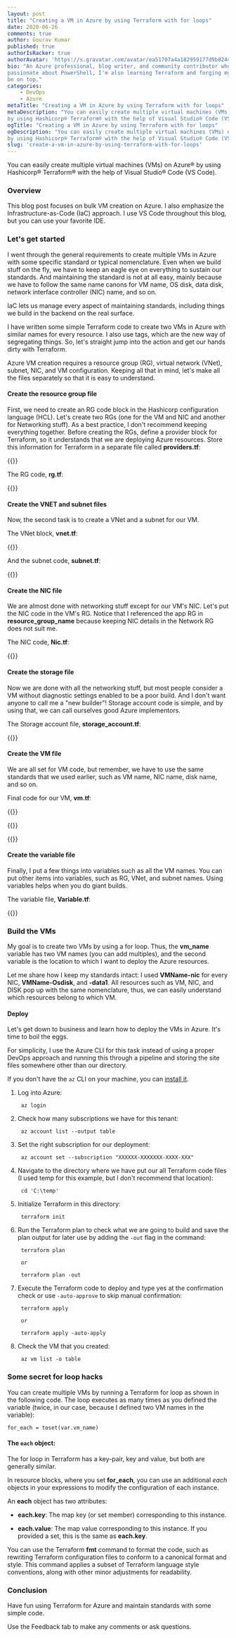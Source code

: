 ```yaml
---
layout: post
title: "Creating a VM in Azure by using Terraform with for loops"
date: 2020-06-26
comments: true
author: Gourav Kumar
published: true
authorIsRacker: true
authorAvatar: 'https://s.gravatar.com/avatar/ea51707a4a182959177d9b8244835571'
bio: "An Azure professional, blog writer, and community contributor who is
passionate about PowerShell, I'm also learning Terraform and forging my path to
be on top."
categories:
    - DevOps
    - Azure
metaTitle: "Creating a VM in Azure by using Terraform with for loops"
metaDescription: "You can easily create multiple virtual machines (VMs) on Azure®
by using Hashicorp® Terraform® with the help of Visual Studio® Code (VS Code)."
ogTitle: "Creating a VM in Azure by using Terraform with for loops"
ogDescription: "You can easily create multiple virtual machines (VMs) on Azure®
by using Hashicorp® Terraform® with the help of Visual Studio® Code (VS Code)."
slug: 'create-a-vm-in-azure-by-using-terraform-with-for-loops'
---
```


You can easily create multiple virtual machines (VMs) on Azure® by using
Hashicorp® Terraform® with the help of Visual Studio® Code (VS Code).

<!--more-->

### Overview

This blog post focuses on bulk VM creation on Azure. I also emphasize the
Infrastructure-as-Code (IaC) approach. I use VS Code throughout this blog, but
you can use your favorite IDE.

### Let's get started

I went through the general requirements to create multiple VMs in Azure with
some specific standard or typical nomenclature. Even when we build stuff on the
fly, we have to keep an eagle eye on everything to sustain our standards. And
maintaining the standard is not at all easy, mainly because we have to follow
the same name canons for VM name, OS disk, data disk, network interface controller
(NIC) name, and so on.

IaC lets us manage every aspect of maintaining standards, including things we
build in the backend on the real surface.

I have written some simple Terraform code to create two VMs in Azure with similar
names for every resource. I also use tags, which are the new way of segregating
things. So, let's straight jump into the action and get our hands dirty with
Terraform.

Azure VM creation requires a resource group (RG), virtual network (VNet), subnet,
NIC, and VM configuration. Keeping all that in mind, let's make all the files
separately so that it is easy to understand.

#### Create the resource group file

First, we need to create an RG code block in the Hashicorp configuration language
(HCL). Let's create two RGs (one for the VM and NIC and another for Networking
stuff). As a best practice, I don't recommend keeping everything together.
Before creating the RGs, define a provider block for Terraform, so it understands
that we are deploying Azure resources. Store this information for Terraform in
a separate file called **providers.tf**:

{{<img src="Picture1.png" alt="" title="">}}

The RG code, **rg.tf**:

{{<img src="Picture2.png" alt="" title="">}}


#### Create the VNET and subnet files

Now, the second task is to create a VNet and a subnet for our VM.

The VNet block, **vnet.tf**:

{{<img src="Picture3.png" alt="" title="">}}

And the subnet code, **subnet.tf**:

{{<img src="Picture4.png" alt="" title="">}}

#### Create the NIC file

We are almost done with networking stuff except for our VM's NIC. Let's put the
NIC code in the VM's RG. Notice that I referenced the app RG in
**resource\_group\_name** because keeping NIC details in the Network RG does not
suit me.

The NIC code, **Nic.tf**:

{{<img src="Picture5.png" alt="" title="">}}

#### Create the storage file

Now we are done with all the networking stuff, but most people consider a VM without
diagnostic settings enabled to be a poor build. And I don't want anyone to call
me a "new builder"! Storage account code is simple, and by using that, we can
call ourselves good Azure implementors.

The Storage account file, **storage_account.tf**:

{{<img src="Picture6.png" alt="" title="">}}


#### Create the VM file

We are all set for VM code, but remember, we have to use the same standards that
we used earlier, such as VM name, NIC name, disk name, and so on.

Final code for our VM, **vm.tf**:

{{<img src="Picture7.png" alt="" title="">}}

{{<img src="Picture8.png" alt="" title="">}}

{{<img src="Picture9.png" alt="" title="">}}


#### Create the variable file

Finally, I put a few things into variables such as all the VM names. You can put
other items into variables, such as RG, VNet, and subnet names. Using variables
helps when you do giant builds.

The variable file, **Variable.tf**:

{{<img src="Picture10.png" alt="" title="">}}


### Build the VMs

My goal is to create two VMs by using a for loop. Thus, the **vm_name** variable
has two VM names (you can add multiples), and the second variable is the location
to which I want to deploy the Azure resources.

Let me share how I keep my standards intact: I used **VMName-nic** for every NIC,
**VMName-Osdisk**, and **-data1**. All resources such as VM, NIC, and DISK pop
up with the same nomenclature, thus, we can easily understand which resources
belong to which VM.

#### Deploy

Let's get down to business and learn how to deploy the VMs in Azure. It's time
to boil the eggs.

For simplicity, I use the Azure CLI for this task instead of using a proper DevOps
approach and running this through a pipeline and storing the site files somewhere
other than our directory.

If you don't have the `az` CLI on your machine, you can
[install it](https://docs.microsoft.com/en-us/cli/azure/install-azure-cli?view=azure-cli-latest).

1. Log into Azure:

        az login

2. Check how many subscriptions we have for this tenant:

        az account list --output table

3. Set the right subscription for our deployment:

        az account set --subscription "XXXXXX-XXXXXXX-XXXX-XXX"

4. Navigate to the directory where we have put our all Terraform code files (I
   used temp for this example, but I don't recommend that location):

        cd 'C:\temp'

5. Initialize Terraform in this directory:

        terraform init

6. Run the Terraform plan to check what we are going to build and save the
   plan output for later use by adding the `-out` flag in the command:

        terraform plan

        or

        terraform plan -out

7. Execute the Terraform code to deploy and type yes at the confirmation check
   or use `-auto-approve` to skip manual confirmation:

        terraform apply

        or

        terraform apply -auto-apply

8. Check the VM that you created:

        az vm list -o table

### Some secret for loop hacks

You can create multiple VMs by running a Terraform for loop as shown in the
following code. The loop executes as many times as you defined the variable
(twice, in our case, because I defined two VM names in the variable):

    for_each = toset(var.vm_name)

#### The `each` object:

The for loop in Terraform has a key-pair, key and value, but both are generally
similar.

In resource blocks, where you set **for_each**, you can use an additional
*each* objects in your expressions to modify the configuration of each instance.

An **each** object has two attributes:

- **each.key**: The map key (or set member) corresponding to this instance.

- **each.value**: The map value corresponding to this instance. If you provided
  a set, this is the same as **each.key**.

You can use the Terraform **fmt** command to format the code, such as rewriting
Terraform configuration files to conform to a canonical format and style.
This command applies a subset of Terraform language style conventions, along
with other minor adjustments for readability.

### Conclusion

Have fun using Terraform for Azure and maintain standards with some simple code.

Use the Feedback tab to make any comments or ask questions.
